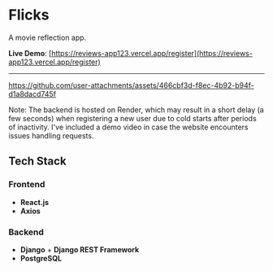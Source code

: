 # Flicks 

A movie reflection app.

**Live Demo**: [https://reviews-app123.vercel.app/register](https://reviews-app123.vercel.app/register)

---

https://github.com/user-attachments/assets/466cbf3d-f8ec-4b92-b94f-d1a8dacd745f

Note: The backend is hosted on Render, which may result in a short delay (a few seconds) when registering a new user due to cold starts after periods of inactivity. I've included a demo video in case the website encounters issues handling requests.

## Tech Stack

### Frontend
- **React.js**
- **Axios**

### Backend
- **Django** + **Django REST Framework**
- **PostgreSQL**

